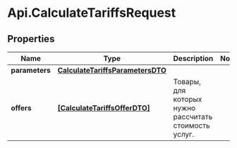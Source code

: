 # Api.CalculateTariffsRequest

## Properties

Name | Type | Description | Notes
------------ | ------------- | ------------- | -------------
**parameters** | [**CalculateTariffsParametersDTO**](CalculateTariffsParametersDTO.md) |  | 
**offers** | [**[CalculateTariffsOfferDTO]**](CalculateTariffsOfferDTO.md) | Товары, для которых нужно рассчитать стоимость услуг. | 


